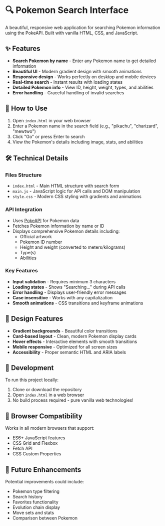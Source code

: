 # 🔍 Pokemon Search Interface

A beautiful, responsive web application for searching Pokemon information using the PokeAPI. Built with vanilla HTML, CSS, and JavaScript.

## ✨ Features

- **Search Pokemon by name** - Enter any Pokemon name to get detailed information
- **Beautiful UI** - Modern gradient design with smooth animations
- **Responsive design** - Works perfectly on desktop and mobile devices
- **Real-time search** - Instant results with loading states
- **Detailed Pokemon info** - View ID, height, weight, types, and abilities
- **Error handling** - Graceful handling of invalid searches

## 🚀 How to Use

1. Open `index.html` in your web browser
2. Enter a Pokemon name in the search field (e.g., "pikachu", "charizard", "mewtwo")
3. Click "Go" or press Enter to search
4. View the Pokemon's details including image, stats, and abilities

## 🛠️ Technical Details

### Files Structure

- `index.html` - Main HTML structure with search form
- `main.js` - JavaScript logic for API calls and DOM manipulation
- `style.css` - Modern CSS styling with gradients and animations

### API Integration

- Uses [PokeAPI](https://pokeapi.co/) for Pokemon data
- Fetches Pokemon information by name or ID
- Displays comprehensive Pokemon details including:
  - Official artwork
  - Pokemon ID number
  - Height and weight (converted to meters/kilograms)
  - Type(s)
  - Abilities

### Key Features

- **Input validation** - Requires minimum 3 characters
- **Loading states** - Shows "Searching..." during API calls
- **Error handling** - Displays user-friendly error messages
- **Case insensitive** - Works with any capitalization
- **Smooth animations** - CSS transitions and keyframe animations

## 🎨 Design Features

- **Gradient backgrounds** - Beautiful color transitions
- **Card-based layout** - Clean, modern Pokemon display cards
- **Hover effects** - Interactive elements with smooth transitions
- **Mobile responsive** - Optimized for all screen sizes
- **Accessibility** - Proper semantic HTML and ARIA labels

## 🔧 Development

To run this project locally:

1. Clone or download the repository
2. Open `index.html` in a web browser
3. No build process required - pure vanilla web technologies!

## 📱 Browser Compatibility

Works in all modern browsers that support:

- ES6+ JavaScript features
- CSS Grid and Flexbox
- Fetch API
- CSS Custom Properties

## 🎯 Future Enhancements

Potential improvements could include:

- Pokemon type filtering
- Search history
- Favorites functionality
- Evolution chain display
- Move sets and stats
- Comparison between Pokemon
